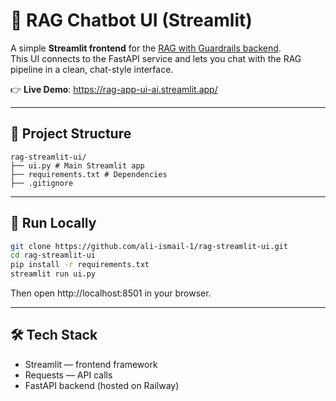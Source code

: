 # 🤖 RAG Chatbot UI (Streamlit)

A simple **Streamlit frontend** for the [RAG with Guardrails backend](https://github.com/Ali-Ismail-1/RAG-with-guardrails).  
This UI connects to the FastAPI service and lets you chat with the RAG pipeline in a clean, chat-style interface.

👉 **Live Demo**: https://rag-app-ui-ai.streamlit.app/

---

## 📂 Project Structure
```
rag-streamlit-ui/
├── ui.py # Main Streamlit app
├── requirements.txt # Dependencies
├── .gitignore
```

---

## 🚀 Run Locally
```bash
git clone https://github.com/ali-ismail-1/rag-streamlit-ui.git
cd rag-streamlit-ui
pip install -r requirements.txt
streamlit run ui.py
```

Then open http://localhost:8501 in your browser.

---

## 🛠 Tech Stack
- Streamlit — frontend framework
- Requests — API calls
- FastAPI backend (hosted on Railway)
